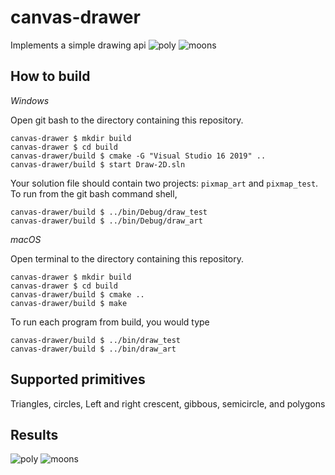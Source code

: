 # canvas-drawer

Implements a simple drawing api
![poly](https://user-images.githubusercontent.com/67133103/221354521-77585748-8458-40c8-a3c4-4f9a9da5a27d.png)
![moons](https://user-images.githubusercontent.com/67133103/221354549-85c2d7fd-4d28-4292-8e26-60eb6a1a9c6d.png)

## How to build

*Windows*

Open git bash to the directory containing this repository.

```
canvas-drawer $ mkdir build
canvas-drawer $ cd build
canvas-drawer/build $ cmake -G "Visual Studio 16 2019" ..
canvas-drawer/build $ start Draw-2D.sln
```

Your solution file should contain two projects: `pixmap_art` and `pixmap_test`.
To run from the git bash command shell, 

```
canvas-drawer/build $ ../bin/Debug/draw_test
canvas-drawer/build $ ../bin/Debug/draw_art
```

*macOS*

Open terminal to the directory containing this repository.

```
canvas-drawer $ mkdir build
canvas-drawer $ cd build
canvas-drawer/build $ cmake ..
canvas-drawer/build $ make
```

To run each program from build, you would type

```
canvas-drawer/build $ ../bin/draw_test
canvas-drawer/build $ ../bin/draw_art
```

## Supported primitives

Triangles, circles, Left and right crescent, gibbous, semicircle, and polygons

## Results

![poly](https://user-images.githubusercontent.com/67133103/221354521-77585748-8458-40c8-a3c4-4f9a9da5a27d.png)
![moons](https://user-images.githubusercontent.com/67133103/221354549-85c2d7fd-4d28-4292-8e26-60eb6a1a9c6d.png)

